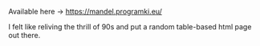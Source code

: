 Available here -> https://mandel.programki.eu/


I felt like reliving the thrill of 90s and put a random table-based html page out there.
